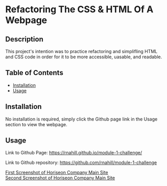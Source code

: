 # Refactoring The CSS & HTML Of A Webpage

## Description

This project's intention was to practice refactoring and simplifling HTML and CSS code in order for it to be more accessible, uasable, and readable.

## Table of Contents

- [Installation](#installation)
- [Usage](#usage)

## Installation

No installation is required, simply click the Github page link in the Usage section to view the webpage. 

## Usage

Link to Github Page:
https://rnahill.github.io/module-1-challenge/

Link to Github repository:
https://github.com/rnahill/module-1-challenge


[First Screenshot of Horiseon Company Main Site](./assets/images/screenshot-1.png)
<br>
[Second Screenshot of Horiseon Company Main Site](./assets/images/screenshot-2.png)



